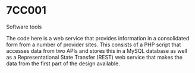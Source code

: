 7CC001
======
Software tools

The code here is a web service that provides information in a consolidated form from a number of provider sites. This consists of a PHP script that accesses data from two APIs and stores this in a MySQL database as well as a Representational State Transfer (REST) web service that makes the data from the first part of the design available.
